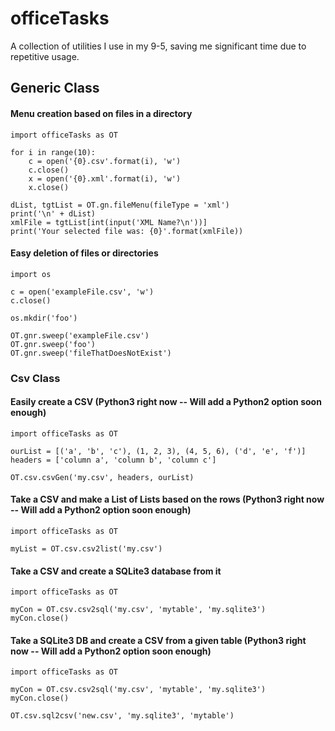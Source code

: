 # officeTasks
A collection of utilities I use in my 9-5, saving me significant time due to repetitive usage.

## Generic Class
#### Menu creation based on files in a directory
```
import officeTasks as OT

for i in range(10):
    c = open('{0}.csv'.format(i), 'w')
    c.close()
    x = open('{0}.xml'.format(i), 'w')
    x.close()

dList, tgtList = OT.gn.fileMenu(fileType = 'xml')
print('\n' + dList)
xmlFile = tgtList[int(input('XML Name?\n'))]
print('Your selected file was: {0}'.format(xmlFile))
```

#### Easy deletion of files or directories
```import officeTasks as OT
import os

c = open('exampleFile.csv', 'w')
c.close()

os.mkdir('foo')

OT.gnr.sweep('exampleFile.csv')
OT.gnr.sweep('foo')
OT.gnr.sweep('fileThatDoesNotExist')
```

### Csv Class
#### Easily create a CSV (Python3 right now -- Will add a Python2 option soon enough)
```
import officeTasks as OT

ourList = [('a', 'b', 'c'), (1, 2, 3), (4, 5, 6), ('d', 'e', 'f')]
headers = ['column a', 'column b', 'column c']

OT.csv.csvGen('my.csv', headers, ourList)
```

#### Take a CSV and make a List of Lists based on the rows (Python3 right now -- Will add a Python2 option soon enough)
```
import officeTasks as OT

myList = OT.csv.csv2list('my.csv')
```

#### Take a CSV and create a SQLite3 database from it
```
import officeTasks as OT

myCon = OT.csv.csv2sql('my.csv', 'mytable', 'my.sqlite3')
myCon.close()
```

#### Take a SQLite3 DB and create a CSV from a given table (Python3 right now -- Will add a Python2 option soon enough)
```
import officeTasks as OT

myCon = OT.csv.csv2sql('my.csv', 'mytable', 'my.sqlite3')
myCon.close()

OT.csv.sql2csv('new.csv', 'my.sqlite3', 'mytable')
```
